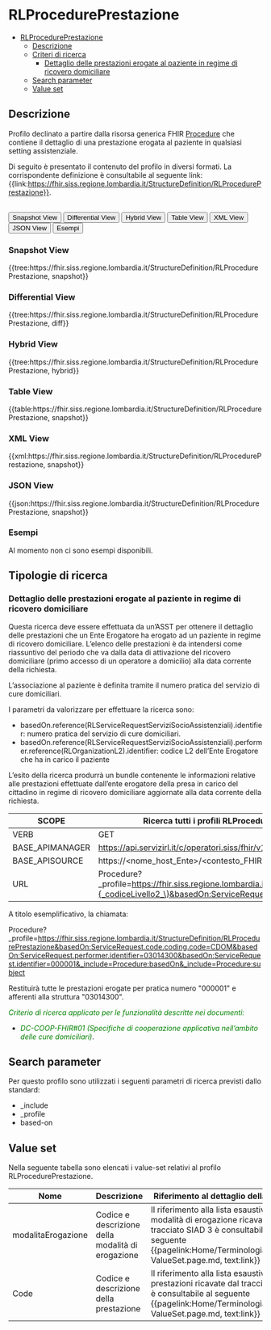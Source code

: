 # RLProcedurePrestazione

- [RLProcedurePrestazione](#rlprocedureprestazione)
  - [Descrizione](#descrizione)
  - [Criteri di ricerca](#criteri-di-ricerca)
    - [Dettaglio delle prestazioni erogate al paziente in regime di ricovero domiciliare](#dettaglio-delle-prestazioni-erogate-al-paziente-in-regime-di-ricovero-domiciliare)
  - [Search parameter](#search-parameter)
  - [Value set](#value-set)


## Descrizione
Profilo declinato a partire dalla risorsa generica FHIR [Procedure](http://hl7.org/fhir/R4/procedure.html) che contiene il dettaglio di una prestazione erogata al paziente in qualsiasi setting assistenziale.

Di seguito è presentato il contenuto del profilo in diversi formati. La corrispondente definizione è consultabile al seguente link: {{link:https://fhir.siss.regione.lombardia.it/StructureDefinition/RLProcedurePrestazione}}.

<br>
<div class="tab">
 <button class="tablinks active" onclick="openTab(event, 'Snapshot View')">Snapshot View</button>
  <button class="tablinks" onclick="openTab(event, 'Differential View')">Differential View</button>
  <button class="tablinks" onclick="openTab(event, 'Hybrid View')">Hybrid View</button>
 <button class="tablinks" onclick="openTab(event, 'Table View')">Table View</button>
 <button class="tablinks" onclick="openTab(event, 'XML View')">XML View</button>
  <button class="tablinks" onclick="openTab(event, 'JSON View')">JSON View</button>
  <button class="tablinks" onclick="openTab(event, 'Esempi')">Esempi</button>
</div>

<div id="Snapshot View" class="tabcontent" style="display:block">
  <h3>Snapshot View</h3>
{{tree:https://fhir.siss.regione.lombardia.it/StructureDefinition/RLProcedurePrestazione, snapshot}}
</div>

<div id="Differential View" class="tabcontent">
  <h3>Differential View</h3>
{{tree:https://fhir.siss.regione.lombardia.it/StructureDefinition/RLProcedurePrestazione, diff}}
</div>

<div id="Hybrid View" class="tabcontent">
  <h3>Hybrid View</h3>
{{tree:https://fhir.siss.regione.lombardia.it/StructureDefinition/RLProcedurePrestazione, hybrid}}
</div>

<div id="Table View" class="tabcontent">
  <h3>Table View</h3>
{{table:https://fhir.siss.regione.lombardia.it/StructureDefinition/RLProcedurePrestazione, snapshot}}
</div>

<div id="XML View" class="tabcontent">
  <h3>XML View</h3>
{{xml:https://fhir.siss.regione.lombardia.it/StructureDefinition/RLProcedurePrestazione, snapshot}}
</div>

<div id="JSON View" class="tabcontent">
  <h3>JSON View</h3>
{{json:https://fhir.siss.regione.lombardia.it/StructureDefinition/RLProcedurePrestazione, snapshot}}
</div>

<div id="Esempi" class="tabcontent">
  <h3>Esempi</h3>
  Al momento non ci sono esempi disponibili.
<br>
</div>

<!-- ===================================================FINE SEZIONE=================================================== -->

## Tipologie di ricerca

###	Dettaglio delle prestazioni erogate al paziente in regime di ricovero domiciliare

Questa ricerca deve essere effettuata da un’ASST per ottenere il dettaglio delle prestazioni che un Ente Erogatore ha erogato ad un paziente in regime di ricovero domiciliare. L’elenco delle prestazioni è da intendersi come riassuntivo del periodo che va dalla data di attivazione del ricovero domiciliare (primo accesso di un operatore a domicilio) alla data corrente della richiesta. 

L’associazione al paziente è definita tramite il numero pratica del servizio di cure domiciliari.

I parametri da valorizzare per effettuare la ricerca sono:
-	basedOn.reference(RLServiceRequestServiziSocioAssistenziali).identifier: numero pratica del servizio di cure domiciliari.
-	basedOn.reference(RLServiceRequestServiziSocioAssistenziali).performer.reference(RLOrganizationL2).identifier: codice L2 dell’Ente Erogatore che ha in carico il paziente

L’esito della ricerca produrrà un bundle contenente le informazioni relative alle prestazioni effettuate dall’ente erogatore della presa in carico del cittadino in regime di ricovero domiciliare aggiornate alla data corrente della richiesta.

| SCOPE | Ricerca tutti i profili RLProcedurePrestazione che sono riferiti ad una pratica di erogazione di cure domiciliare (profilo RLServiceRequestServiziSocioAssistenziali) |
|---|---|
| VERB | GET |
| BASE_APIMANAGER | https://api.servizirl.it/c/operatori.siss/fhir/v1.0.0/npri |
| BASE_APISOURCE | https://\<nome_host_Ente\>/\<contesto_FHIR\>/\<codiceCudesL1\>/\<versione\>/erogazione-adi |
| URL | Procedure?_profile=https://fhir.siss.regione.lombardia.it/StructureDefinition/RLProcedurePrestazione&basedOn:ServiceRequest.code.coding.code=CDOM&basedOn:ServiceRequest.performer.identifier=\{_codiceLivello2_\}&basedOn:ServiceRequest.identifier=\{_numeroPratica_\}&_include=Procedure:basedOn&_include=Procedure:subject |

A titolo esemplificativo, la chiamata: 

  Procedure?_profile=https://fhir.siss.regione.lombardia.it/StructureDefinition/RLProcedurePrestazione&basedOn:ServiceRequest.code.coding.code=CDOM&basedOn:ServiceRequest.performer.identifier=03014300&basedOn:ServiceRequest.identifier=000001&_include=Procedure:basedOn&_include=Procedure:subject

Restituirà tutte le prestazioni erogate per pratica numero "000001" e afferenti alla struttura "03014300".

<em><font style="color:green">
_Criterio di ricerca applicato per le funzionalità descritte nei documenti:_
- _DC-COOP-FHIR#01 (Specifiche di cooperazione applicativa nell’ambito delle cure domiciliari)_</font></em>.


<!-- ===================================================FINE SEZIONE=================================================== -->

## Search parameter

Per questo profilo sono utilizzati i seguenti parametri di ricerca previsti dallo standard: 
- _include
- _profile
- based-on


<!-- ===================================================FINE SEZIONE=================================================== -->

## Value set

Nella seguente tabella sono elencati i value-set relativi al profilo RLProcedurePrestazione.

| Nome  | Descrizione  | Riferimento al dettaglio della codifica  |
|---|---|---|
| modalitaErogazione  | Codice e descrizione della modalità di erogazione  | Il riferimento alla lista esaustiva delle modalità di erogazione ricavate dal tracciato SIAD 3 è consultabile al seguente {{pagelink:Home/Terminologia/Libreria-ValueSet.page.md, text:link}}  |
| Code  | Codice e descrizione della prestazione  | Il riferimento alla lista esaustiva delle prestazioni ricavate dal tracciato SIAD 3 è consultabile al seguente {{pagelink:Home/Terminologia/Libreria-ValueSet.page.md, text:link}}  |
